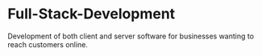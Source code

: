 # Full-Stack-Development
Development of both client and server software for businesses wanting to reach customers online.

